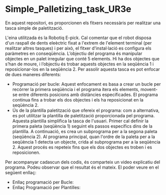 # Simple_Palletizing_task_UR3e
En aquest repositori, es proporcionen els fitxers necessàris per realitzar una tasca simple de paletització.

L'eina utilitzada és la Robotiq E-pick. Cal comentar que el robot disposa d'un raspall de dents eleèctric fixat a l'extrem de l'element terminal (per realitzar altres tasques) i per això, el fitxer d'instal·lació es configura els paràmetres en conseqüència.
L’objectiu del programa és manipular objectes en un palet irregular que conté 5 elements. Hi ha dos objectes que s’han de moure, i l’objectiu és trobar aquests objectes en la seqüència 1 i reposicionar-los en la seqüència 2. 
Per assolir aquesta tasca es pot enfocar de dues maneres diferents:
* Programació per bucle: Aquest enfocament es basa a crear un bucle per recórrer la primera seqüència i el programa itera els elements, movent-se entre diferents posicions amb distàncies especificades. El programa continua fins a trobar els dos objectes  i els ha reposicionat en la seqüència 2.
* Ús de la plantilla paletització que ofereix el programa: com a alternativa, es pot utilitzar la plantilla de paletització proporcionada pel programa. Aquesta plantilla simplifica la tasca de l'usuari. Primer cal definir la primera paleta (seqüència 1) seguint els passos específics dins de la plantilla. A continuació, es crea un subprograma per a la segona paleta (seqüència 2). Al programa principal, quan l'ordre de la paleta per a la seqüència 1 detecta un objecte, crida al subprograma per a la seqüència 2. Aquest procés es repeteix fins que els dos objectes es troben i es reposicionen.

Per acompanyar cadascun dels codis, és comparteix un video explicatiu del programa. Podeu observar que el resultat és el mateix.
El poder veure en el següent enllaç:
* Enllaç programació per Bucle:
* Enllaç Programació per Plantilles:



